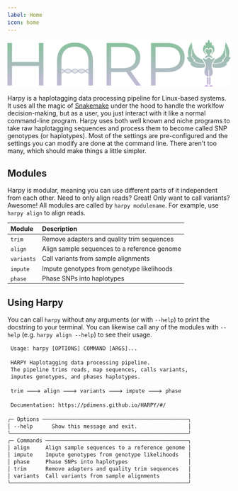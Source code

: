```yaml
---
label: Home
icon: home
---
```

![](static/logo.png)

Harpy is a haplotagging data processing pipeline for Linux-based systems. It uses all the 
magic of [Snakemake](https://snakemake.readthedocs.io/en/stable/) under the hood to handle 
the worklfow decision-making, but as a user, you just interact with it like a normal command-line 
program. Harpy uses both well known and niche programs to take raw haplotagging sequences and process
them to become called SNP genotypes (or haplotypes). Most of the settings are pre-configured and the settings you
can modify are done at the command line. There aren't too many, which should make things a little simpler. 

## Modules
Harpy is modular, meaning you can use different parts of it independent from each other. Need to only align reads?
Great! Only want to call variants? Awesome! All modules are called by `harpy modulename`. For example, use `harpy align` to align reads.

| Module     | Description                                  |
|:-----------|:---------------------------------------------|
| `trim`     | Remove adapters and quality trim sequences   |
| `align`    | Align sample sequences to a reference genome |
| `variants` | Call variants from sample alignments         |
| `impute`   | Impute genotypes from genotype likelihoods   |
| `phase`    | Phase SNPs into haplotypes                   |


## Using Harpy
You can call `harpy` without any arguments (or with `--help`) to print the docstring to your terminal. You can likewise call any of the modules with `--help` (e.g. `harpy align --help`) to see their usage.
``` harpy --help                                                      
 Usage: harpy [OPTIONS] COMMAND [ARGS]...                     
                                                              
 HARPY Haplotagging data processing pipeline.             
 The pipeline trims reads, map sequences, calls variants, 
 imputes genotypes, and phases haplotypes.                
                                                          
 trim 🡒 align 🡒 variants 🡒 impute 🡒 phase                 
                                                          
 Documentation: https://pdimens.github.io/HARPY/#/        
                                                          
╭─ Options ──────────────────────────────────────────────╮
│ --help      Show this message and exit.                │
╰────────────────────────────────────────────────────────╯
╭─ Commands ─────────────────────────────────────────────╮
│ align     Align sample sequences to a reference genome │
│ impute    Impute genotypes from genotype likelihoods   │
│ phase     Phase SNPs into haplotypes                   │
│ trim      Remove adapters and quality trim sequences   │
│ variants  Call variants from sample alignments         │
╰────────────────────────────────────────────────────────╯

```